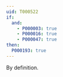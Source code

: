 ```yaml
---
uid: T000522
if:
  and:
    - P000003: true
    - P000016: true
    - P000047: true
then:
  P000193: true
---
```

By definition.
